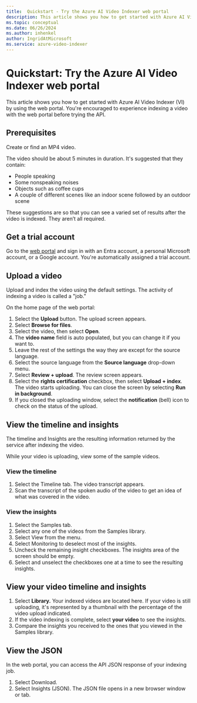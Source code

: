 ```yaml
---
title:  Quickstart - Try the Azure AI Video Indexer web portal
description: This article shows you how to get started with Azure AI Video Indexer (VI) by using the web portal. You're encouraged to experience indexing a video with the web portal before trying the API.
ms.topic: conceptual
ms.date: 06/26/2024
ms.author: inhenkel
author: IngridAtMicrosoft
ms.service: azure-video-indexer
---
```


# Quickstart: Try the Azure AI Video Indexer web portal

This article shows you how to get started with Azure AI Video Indexer (VI) by using the web portal. You're encouraged to experience indexing a video with the web portal before trying the API.

## Prerequisites

Create or find an MP4 video.

The video should be about 5 minutes in duration. It's suggested that they contain:

-   People speaking
-   Some nonspeaking noises
-   Objects such as coffee cups
-   A couple of different scenes like an indoor scene followed by an outdoor scene

These suggestions are so that you can see a varied set of results after the video is indexed. They aren’t all required.

## Get a trial account

Go to the [web portal](https://www.videoindexer.ai/) and sign in with an Entra account, a personal Microsoft account, or a Google account. You're automatically assigned a trial account.

## Upload a video

Upload and index the video using the default settings. The activity of indexing a video is called a "job."

On the home page of the web portal:

1.  Select the **Upload** button. The upload screen appears.
2.  Select **Browse for files**.
3.  Select the video, then select **Open**.
4.  The **video name** field is auto populated, but you can change it if you want to.
5.  Leave the rest of the settings the way they are except for the source language.
6.  Select the source language from the **Source language** drop-down menu.
7.  Select **Review + upload**. The review screen appears.
8.  Select the **rights certification** checkbox, then select **Upload + index**. The video starts uploading. You can close the screen by selecting **Run in background**.
9.  If you closed the uploading window, select the **notification** (bell) icon to check on the status of the upload.

## View the timeline and insights

The timeline and Insights are the resulting information returned by the service after indexing the video.

While your video is uploading, view some of the sample videos.

### View the timeline

1.  Select the Timeline tab. The video transcript appears.
2.  Scan the transcript of the spoken audio of the video to get an idea of what was covered in the video.

### View the insights

1.  Select the Samples tab.
2.  Select any one of the videos from the Samples library.
3.  Select View from the menu.
4.  Select Monitoring to deselect most of the insights.
5.  Uncheck the remaining insight checkboxes. The insights area of the screen should be empty.
6.  Select and unselect the checkboxes one at a time to see the resulting insights.

## View your video timeline and insights

1.  Select **Library.** Your indexed videos are located here. If your video is still uploading, it's represented by a thumbnail with the percentage of the video upload indicated.
2.  If the video indexing is complete, select **your video** to see the insights.
3.  Compare the insights you received to the ones that you viewed in the Samples library.

## View the JSON

In the web portal, you can access the API JSON response of your indexing job.

1.  Select Download.
2.  Select Insights (JSON). The JSON file opens in a new browser window or tab.
